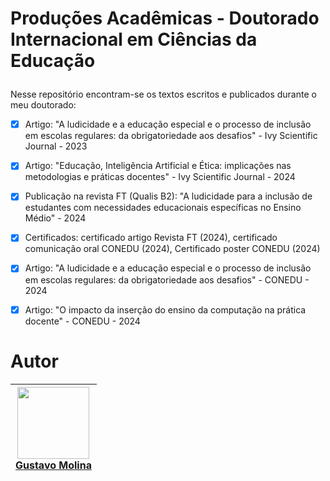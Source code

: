 
# Produções Acadêmicas - Doutorado Internacional em Ciências da Educação </p>



Nesse repositório encontram-se os textos escritos e publicados durante o meu doutorado:

- [x] Artigo: "A ludicidade e a educação especial e o processo de inclusão em escolas regulares: da obrigatoriedade aos desafios" - Ivy Scientific Journal - 2023
- [x] Artigo: "Educação, Inteligência Artificial e Ética: implicações nas metodologias e práticas docentes" - Ivy Scientific Journal - 2024 
- [x] Publicação na revista FT (Qualis B2): "A ludicidade para a inclusão de estudantes com necessidades educacionais específicas no Ensino Médio" - 2024
- [x] Certificados: certificado artigo Revista FT (2024), certificado comunicação oral CONEDU (2024), Certificado poster CONEDU (2024)
- [x] Artigo: "A ludicidade e a educação especial e o processo de inclusão em escolas regulares: da obrigatoriedade aos desafios" - CONEDU - 2024
- [x] Artigo: "O impacto da inserção do ensino da computação na prática docente" - CONEDU - 2024 
 

# Autor

| [<img loading="lazy" src="https://avatars.githubusercontent.com/u/70485830?v=4" width=115><br>Gustavo Molina](https://github.com/gustavomolina17)
| :---: | 


